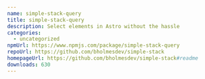 ```yaml
---
name: simple-stack-query
title: simple-stack-query
description: Select elements in Astro without the hassle
categories:
  - uncategorized
npmUrl: https://www.npmjs.com/package/simple-stack-query
repoUrl: https://github.com/bholmesdev/simple-stack
homepageUrl: https://github.com/bholmesdev/simple-stack#readme
downloads: 630
---
```

